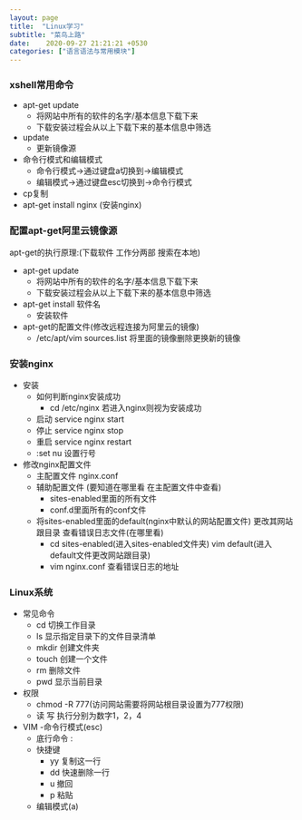 ```yaml
---
layout: page
title:  "Linux学习"
subtitle: "菜鸟上路"
date:    2020-09-27 21:21:21 +0530
categories: ["语言语法与常用模块"]
---
```


### xshell常用命令
- apt-get update
    - 将网站中所有的软件的名字/基本信息下载下来
    - 下载安装过程会从以上下载下来的基本信息中筛选
- update
    - 更新镜像源
- 命令行模式和编辑模式
    - 命令行模式->通过键盘a切换到->编辑模式
    - 编辑模式->通过键盘esc切换到->命令行模式
- cp复制
- apt-get install nginx (安装nginx)




### 配置apt-get阿里云镜像源
apt-get的执行原理:(下载软件 工作分两部 搜索在本地)
- apt-get update
    - 将网站中所有的软件的名字/基本信息下载下来
    - 下载安装过程会从以上下载下来的基本信息中筛选
- apt-get install 软件名
    - 安装软件
- apt-get的配置文件(修改远程连接为阿里云的镜像)
    - /etc/apt/vim sources.list 将里面的镜像删除更换新的镜像


### 安装nginx
- 安装
    - 如何判断nginx安装成功
        - cd /etc/nginx 若进入nginx则视为安装成功
    - 启动 service nginx start
    - 停止 service nginx stop
    - 重启 service nginx restart
    - :set nu 设置行号
- 修改nginx配置文件
    - 主配置文件 nginx.conf
    - 辅助配置文件 (要知道在哪里看 在主配置文件中查看)
        - sites-enabled里面的所有文件
        - conf.d里面所有的conf文件
    - 将sites-enabled里面的default(nginx中默认的网站配置文件) 更改其网站跟目录 查看错误日志文件(在哪里看)
        - cd sites-enabled(进入sites-enabled文件夹)  vim default(进入default文件更改网站跟目录)  
        - vim nginx.conf 查看错误日志的地址   

### Linux系统
- 常见命令
    - cd 切换工作目录 
    - ls 显示指定目录下的文件目录清单
    - mkdir 创建文件夹
    - touch 创建一个文件
    - rm  删除文件
    - pwd   显示当前目录
- 权限
    - chmod -R 777(访问网站需要将网站根目录设置为777权限)
    - 读 写 执行分别为数字1，2，4
- VIM
    -命令行模式(esc)
    - 底行命令 :
    - 快捷键
        - yy 复制这一行
        - dd 快速删除一行
        - u 撤回
        - p 粘贴
    - 编辑模式(a)